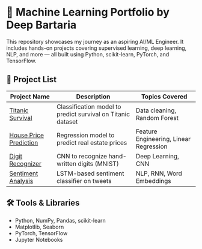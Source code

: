 # 🧠 Machine Learning Portfolio by Deep Bartaria

This repository showcases my journey as an aspiring AI/ML Engineer. It includes hands-on projects covering supervised learning, deep learning, NLP, and more — all built using Python, scikit-learn, PyTorch, and TensorFlow.

## 📁 Project List

| Project Name | Description | Topics Covered |
|--------------|-------------|----------------|
| [Titanic Survival](./titanic-survival) | Classification model to predict survival on Titanic dataset | Data cleaning, Random Forest |
| [House Price Prediction](./house-prices) | Regression model to predict real estate prices | Feature Engineering, Linear Regression |
| [Digit Recognizer](./digit-recognizer-cnn) | CNN to recognize hand-written digits (MNIST) | Deep Learning, CNN |
| [Sentiment Analysis](./sentiment-analysis) | LSTM-based sentiment classifier on tweets | NLP, RNN, Word Embeddings |

## 🛠 Tools & Libraries
- Python, NumPy, Pandas, scikit-learn
- Matplotlib, Seaborn
- PyTorch, TensorFlow
- Jupyter Notebooks
